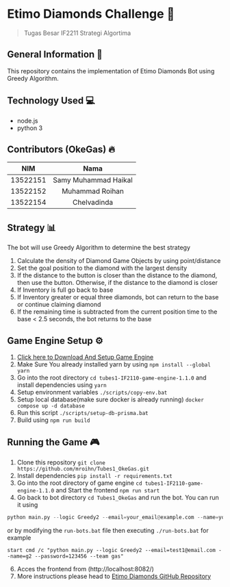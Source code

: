 # Etimo Diamonds Challenge :gem:
>Tugas Besar IF2211 Strategi Algortima
## General Information :page_facing_up:
This repository contains the implementation of Etimo Diamonds Bot using Greedy Algorithm.
## Technology Used :computer:
- node.js
- python 3
## Contributors (OkeGas) :fire:
| NIM | Nama |
| :---: | :---: |
| 13522151 | Samy Muhammad Haikal |
| 13522152 | Muhammad Roihan  |
| 13522154 | Chelvadinda |
## Strategy :bar_chart:
The bot will use Greedy Algorithm to determine the best strategy
1. Calculate the density of Diamond Game Objects by using point/distance
2. Set the goal position to the diamond with the largest density
3. If the distance to the button is closer than the distance to the diamond, then use the button. Otherwise, if the distance to the diamond is closer
4. If Inventory is full go back to base
5. If Inventory greater or equal three diamonds, bot can return to the base or continue claiming diamond
6.  If the remaining time is subtracted from the current position time to the base < 2.5 seconds, the bot returns to the base


## Game Engine Setup :gear:
1. [Click here to Download And Setup Game Engine](https://github.com/haziqam/tubes1-IF2211-game-engine/releases/tag/v1.1.0) 
2. Make Sure You already installed yarn by using `npm install --global yarn`
3. Go into the root directory `cd tubes1-IF2110-game-engine-1.1.0` and install dependencies using `yarn`
4. Setup environment variables `./scripts/copy-env.bat`
5. Setup local database(make sure docker is already running) `docker compose up -d database`
6. Run this script `./scripts/setup-db-prisma.bat`
7. Build using `npm run build`

## Running the Game :video_game:
1. Clone this repository
`git clone https://github.com/mroihn/Tubes1_OkeGas.git`
2. Install dependencies `pip install -r requirements.txt`
3. Go into the root directory of game engine `cd tubes1-IF2110-game-engine-1.1.0` and Start the frontend `npm run start`
4. Go back to bot directory `cd Tubes1_OkeGas` and run the bot. You can run it using
```python
python main.py --logic Greedy2 --email=your_email@example.com --name=your_name --password=your_password --team etimo
```
or by modifying the `run-bots.bat` file then executing `./run-bots.bat` for example 
```
start cmd /c "python main.py --logic Greedy2 --email=test1@email.com --name=g2 --password=123456 --team gas"
```

6. Acces the frontend from (http://localhost:8082/)
7. More instructions please head to
[Etimo Diamonds GitHub Repository](https://github.com/Etimo/diamonds)
